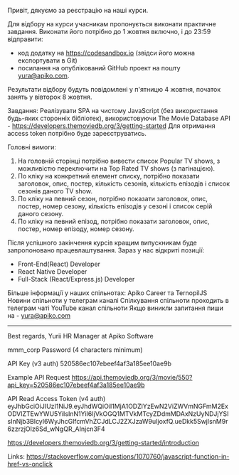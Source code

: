 Привіт, дякуємо за реєстрацію на наші курси.

Для відбору на курси учасникам пропонується виконати практичне завдання. Виконати його потрібно до 1 жовтня включно, і до 23:59 відправити:

- код додатку на https://codesandbox.io (звідси його можна експортувати в Git)
- посилання на опублікований GitHub проект
  на пошту yura@apiko.com.

Результати відбору будуть повідомлені у п'ятницю 4 жовтня, початок занять у вівторок 8 жовтня.

Завдання:
Реалізувати SPA на чистому JavaScript (без використання будь-яких сторонніх бібліотек), використовуючи The Movie Database API - https://developers.themoviedb.org/3/getting-started
Для отримання access token потрібно буде зареєструватись.

Головні вимоги:

1. На головній сторінці потрібно вивести список Popular TV shows, з можливістю переключити на Top Rated TV shows (з пагінацією).
2. По кліку на конкретний елемент списку, потрібно показати заголовок, опис, постер, кількість сезонів, кількість епізодів і список сезонів даного TV show.
3. По кліку на певний сезон, потрібно показати заголовок, опис, постер, номер сезону, кількість епізодів у сезоні і список серій даного сезону.
4. По кліку на певний епізод, потрібно показати заголовок, опис, постер, номер епізоду, номер сезону.

Після успішного закінчення курсів кращим випускникам буде запропоновано працевлаштування. Зараз у нас відкриті позиції:

- Front-End(React) Developer
- React Native Developer
- Full-Stack (React/Express.js) Developer

Більше інформації у наших спільнотах: Apiko Career та TernopilJS
Новини спільноти у телеграм каналі
Спілкування спільноти проходить в телеграм чаті
YouTube канал спільноти
Якщо виникли запитання пиши на - yura@apiko.com

---

Best regards,
Yurii
HR Manager at Apiko Software

mmm_corp
Password (4 characters minimum)

API Key (v3 auth)
520586ec107ebeef4af3a185ee10ae9b

Example API Request
https://api.themoviedb.org/3/movie/550?api_key=520586ec107ebeef4af3a185ee10ae9b

API Read Access Token (v4 auth)
eyJhbGciOiJIUzI1NiJ9.eyJhdWQiOiI1MjA1ODZlYzEwN2ViZWVmNGFmM2ExODVlZTEwYWU5YiIsInN1YiI6IjVkOGQ1MTVkMTcyZDdmMDAxNzUyNDJjYSIsInNjb3BlcyI6WyJhcGlfcmVhZCJdLCJ2ZXJzaW9uIjoxfQ.ueDkk5SwjlsnM9r6zzrzjOIz6Sd_wNgQR_AInjcn3F4

https://developers.themoviedb.org/3/getting-started/introduction


Links:
https://stackoverflow.com/questions/1070760/javascript-function-in-href-vs-onclick
